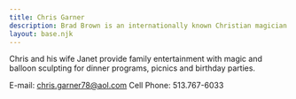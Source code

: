 ```yaml
---
title: Chris Garner
description: Brad Brown is an internationally known Christian magician. He combines his side-splitting comedy and mind-blowing magic to engage and entertain audiences while clearly presenting gospel truth.
layout: base.njk
---
```


Chris and his wife Janet provide family entertainment with magic and balloon sculpting for dinner programs, picnics and birthday parties.

E-mail: <chris.garner78@aol.com>
Cell Phone: 513.767-6033
